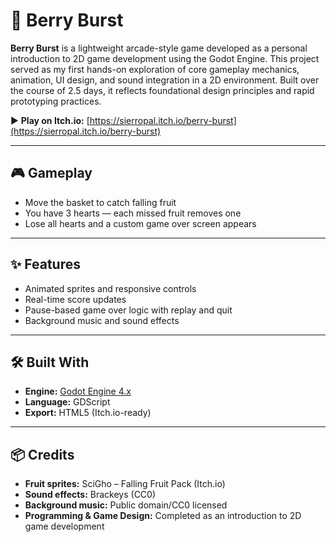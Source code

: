 # 🍓 Berry Burst

**Berry Burst** is a lightweight arcade-style game developed as a personal introduction to 2D game development using the Godot Engine. This project served as my first hands-on exploration of core gameplay mechanics, animation, UI design, and sound integration in a 2D environment. Built over the course of 2.5 days, it reflects foundational design principles and rapid prototyping practices.

▶️ **Play on Itch.io:** [https://sierropal.itch.io/berry-burst](https://sierropal.itch.io/berry-burst)

---

## 🎮 Gameplay

- Move the basket to catch falling fruit
- You have 3 hearts — each missed fruit removes one
- Lose all hearts and a custom game over screen appears

---

## ✨ Features

- Animated sprites and responsive controls
- Real-time score updates
- Pause-based game over logic with replay and quit
- Background music and sound effects

---

## 🛠 Built With

- **Engine:** [Godot Engine 4.x](https://godotengine.org/)
- **Language:** GDScript
- **Export:** HTML5 (Itch.io-ready)

---

## 📦 Credits

- **Fruit sprites:** SciGho – Falling Fruit Pack (Itch.io)
- **Sound effects:** Brackeys (CC0)
- **Background music:** Public domain/CC0 licensed
- **Programming & Game Design:** Completed as an introduction to 2D game development
